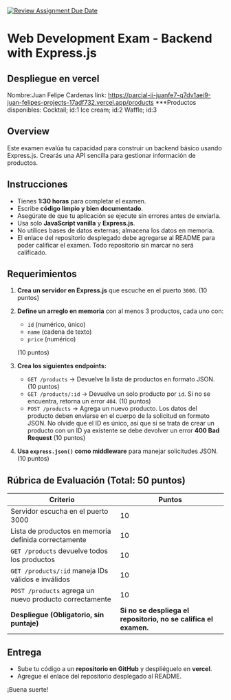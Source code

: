 [![Review Assignment Due Date](https://classroom.github.com/assets/deadline-readme-button-22041afd0340ce965d47ae6ef1cefeee28c7c493a6346c4f15d667ab976d596c.svg)](https://classroom.github.com/a/CBIH3_Lj)
# Web Development Exam - Backend with Express.js

## Despliegue en vercel
Nombre:Juan Felipe Cardenas
link: https://parcial-ii-juanfe7-q7dv1aei9-juan-felipes-projects-17adf732.vercel.app/products
***Productos disponibles:
Cocktail; id:1
Ice cream; id:2
Waffle; id:3

## Overview
Este examen evalúa tu capacidad para construir un backend básico usando Express.js. Crearás una API sencilla para gestionar información de productos.

## Instrucciones
- Tienes **1:30 horas** para completar el examen.
- Escribe **código limpio y bien documentado**.
- Asegúrate de que tu aplicación se ejecute sin errores antes de enviarla.
- Usa solo **JavaScript vanilla** y **Express.js**.
- No utilices bases de datos externas; almacena los datos en memoria.
- El enlace del repositorio desplegado debe agregarse al README para poder calificar el examen. Todo repositorio sin marcar no será calificado.

## Requerimientos

1. **Crea un servidor en Express.js** que escuche en el puerto `3000`. (10 puntos)
2. **Define un arreglo en memoria** con al menos 3 productos, cada uno con:
   - `id` (numérico, único)
   - `name` (cadena de texto)
   - `price` (numérico)
   
   (10 puntos)
3. **Crea los siguientes endpoints:**
   - `GET /products` → Devuelve la lista de productos en formato JSON. (10 puntos)
   - `GET /products/:id` → Devuelve un solo producto por `id`. Si no se encuentra, retorna un error `404`. (10 puntos)
   - `POST /products` → Agrega un nuevo producto. Los datos del producto deben enviarse en el cuerpo de la solicitud en formato JSON. No olvide que el ID es único, así que si se trata de crear un producto con un ID ya existente se debe devolver un error **400 Bad Request** (10 puntos)
4. **Usa `express.json()` como middleware** para manejar solicitudes JSON. (10 puntos)

## Rúbrica de Evaluación (Total: 50 puntos)

| Criterio                                  | Puntos |
|-------------------------------------------|--------|
| Servidor escucha en el puerto 3000       | 10     |
| Lista de productos en memoria definida correctamente | 10     |
| `GET /products` devuelve todos los productos | 10     |
| `GET /products/:id` maneja IDs válidos e inválidos | 10     |
| `POST /products` agrega un nuevo producto correctamente | 10     |
| **Despliegue (Obligatorio, sin puntaje)** | **Si no se despliega el repositorio, no se califica el examen.** |

## Entrega
- Sube tu código a un **repositorio en GitHub** y despliéguelo en **vercel**.
- Agregue el enlace del repositorio desplegado al README.

¡Buena suerte!
